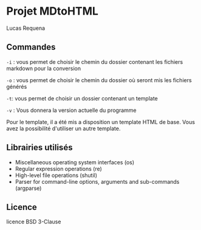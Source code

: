 # Projet MDtoHTML
Lucas Requena

## Commandes

```-i``` : vous permet de choisir le chemin du dossier contenant les fichiers markdown pour la conversion

```-o``` : vous permet de choisir le chemin du dossier où seront mis les fichiers générés

```-t```: vous permet de choisir un dossier contenant un template

```-v``` : Vous donnera la version actuelle du programme


Pour le template, 
il a été mis a disposition un template HTML de base.
Vous avez la possibilité d'utiliser un autre template. 

## Librairies utilisés

- Miscellaneous operating system interfaces (os)
- Regular expression operations (re)
- High-level file operations (shutil)
- Parser for command-line options, arguments and sub-commands (argparse)


## Licence

licence BSD 3-Clause